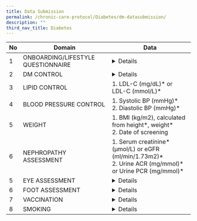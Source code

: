 ```yaml
---
title: Data Submission
permalink: /chronic-care-protocol/Diabetes/dm-datasubmission/
description: ""
third_nav_title: Diabetes
---
```

<table><thead><tr><th>No</th><th>Domain</th><th>Data</th></tr></thead><tbody><tr><td>1</td><td>ONBOARDING/LIFESTYLE QUESTIONNAIRE</td><td><details>1. Smoking Status*  (Never Smoker, Ex Smoker, Current)<br>2. Year started smoking* (Date)( (if smoker)<br>3. No. of sticks smoked/day* (Numeric) (if smoker)</details></td></tr><tr><td>2</td><td>DM CONTROL</td><td><details>1. HbA1c (%)*or Fasting Plasma Glucose (FPG) (mmol/L or (mg/ dL)<br>2. Oral Glucose Tolerance Test (OGTT) (mmol/L or mg/dL)<br>3. Diagnosis Year</details></td></tr><tr><td>3</td><td>LIPID CONTROL</td><td>1. LDL-C (mg/dL)* or LDL-C (mmol/L)*</td></tr><tr><td>4</td><td>BLOOD PRESSURE CONTROL</td><td>1. Systolic BP (mmHg)*<br>2. Diastolic BP (mmHg)*</td></tr><tr><td>5</td><td>WEIGHT</td><td>1. BMI (kg/m2), calculated from height*, weight*<br>2. Date of screening</td></tr><tr><td>6</td><td>NEPHROPATHY ASSESSMENT</td><td>1. Serum creatinine* (μmol/L) or eGFR (ml/min/1.73m2)* <br>2. Urine ACR (mg/mmol)*  or Urine PCR (mg/mmol)*</td></tr><tr><td>5</td><td>EYE ASSESSMENT</td><td><details>1. Conducted *(Yes/No)<br><br>2. Date of visit<br><br>3. Image quality sufficient for reporting (Yes/ No)<br><br>4. Results*	<br>    i. No diabetic retinopathy/maculopathy<br><br>   ii. Diabetic retinopathy present (Left/Right/Both)<br>      a. Non-Proliferative retinopathy<br>          - mild (Left/Right/Both)<br>          - moderate (Left/Right/Both)<br>          - severe (Left/Right/Both)&lt;<br><br>      b. Proliferative diabetic retinopathy (Left/Right/Both)<br><br>   iii. Diabetic maculopathy present (Left/Right/Both) &lt;br&gt;<br><br>5. Follow up actions:<br><br>    i. Annual rescreen or <br><br>   ii. Refer to ophthalmologist with or without urgency or<br><br>  iii. Repeat in 6 months or<br><br>  iv. Others<br><br>6. Other findings (optional)<br><br>7. Detailed report &amp; image (optional)<br></details></td></tr><tr><td>6</td><td>FOOT ASSESSMENT</td><td><details>1. Conducted*(Yes/No)<br>2. Date of visit<br>3. Outcome* (refer to ACG 2019 DFS guideline) for both left and right foot <br><br>     i. Low risk diabetic foot ulcers<br><br>    ii. Moderate risk for diabetic foot ulcers	<br>   iii. High Risk for diabetic foot ulcers<br><br>4. DFS performed by (Nurse, Technician, Podiatrist etc) <br>5. Services provider (PCN, CHC, SATA, in house etc) <br>6. Patient Education done (Yes/No)</details></td></tr><tr><td>7</td><td>VACCINATION</td><td><details>1. Influenza Vaccination* (Yes/No), Date of Vaccination<br><br>2. Pneumococcal Vaccination* (Yes/No), Date of Vaccination</details></td></tr><tr><td>8</td><td>SMOKING</td><td><details>1. Smoking Status*  (Never Smoker, Ex Smoker, Current)<br>	<br>2. Year started smoking* (Date)( (if smoker)<br>	<br>3. No. of sticks smoked/day*(Numeric) (if smoker)<br><br>4. State of change:<br>&nbsp;&nbsp;&nbsp;(i)&nbsp;&nbsp;Pre-contemplation, <br>&nbsp;&nbsp;&nbsp;(ii) Contemplation,<br>&nbsp;&nbsp;&nbsp;(iii) Preparation	<br>&nbsp;&nbsp;&nbsp;(iv) Action, OR<br>&nbsp;&nbsp;&nbsp;(v) Maintenance.</details></td></tr></tbody></table>